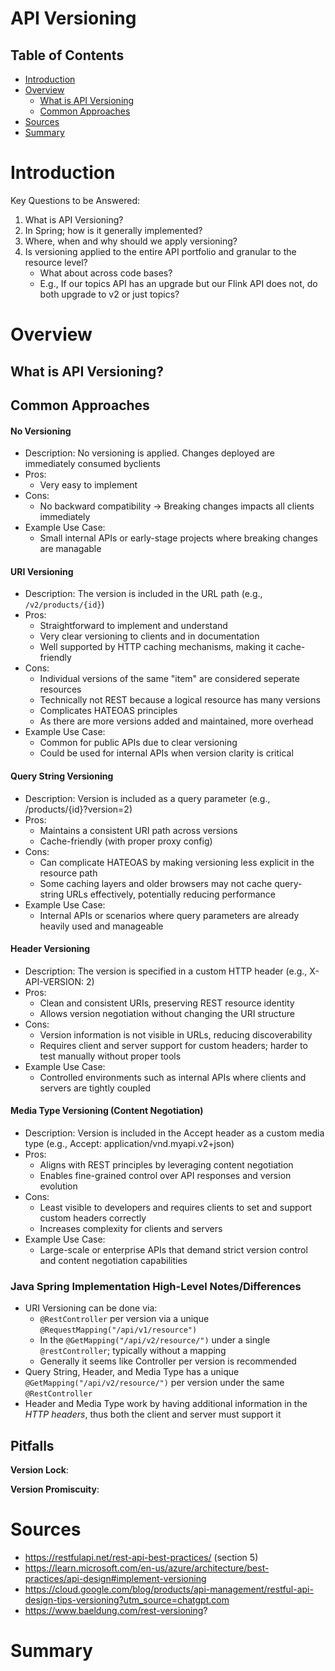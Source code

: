 API Versioning
===

## Table of Contents
- [Introduction](#introduction)
- [Overview](#overview)
    - [What is API Versioning](#what-is-api-versioning)
    - [Common Approaches](#common-approaches)
- [Sources](#sources)
- [Summary](#summary)

# Introduction

Key Questions to be Answered:
1. What is API Versioning?
2. In Spring; how is it generally implemented?
3. Where, when and why should we apply versioning?
4. Is versioning applied to the entire API portfolio and granular to the resource level?
    - What about across code bases?
    - E.g., If our topics API has an upgrade but our Flink API does not, do both upgrade to v2 or just topics?

# Overview
## What is API Versioning?

## Common Approaches
#### No Versioning
- Description: No versioning is applied. Changes deployed are immediately consumed byclients
- Pros:
    - Very easy to implement
- Cons:
    - No backward compatibility -> Breaking changes impacts all clients immediately
- Example Use Case:
    - Small internal APIs or early-stage projects where breaking changes are managable

#### URI Versioning
- Description: The version is included in the URL path (e.g., `/v2/products/{id}`)
- Pros:
    - Straightforward to implement and understand
    - Very clear versioning to clients and in documentation
    - Well supported by HTTP caching mechanisms, making it cache-friendly
- Cons:
    - Individual versions of the same "item" are considered seperate resources
    - Technically not REST because a logical resource has many versions
    - Complicates HATEOAS principles
    - As there are more versions added and maintained, more overhead
- Example Use Case:
    - Common for public APIs due to clear versioning
    - Could be used for internal APIs when version clarity is critical

#### Query String Versioning
- Description: Version is included as a query parameter (e.g., /products/{id}?version=2)
- Pros:
    - Maintains a consistent URI path across versions
    - Cache-friendly (with proper proxy config)
- Cons:
    - Can complicate HATEOAS by making versioning less explicit in the resource path
    - Some caching layers and older browsers may not cache query-string URLs effectively, potentially reducing performance
- Example Use Case:
    - Internal APIs or scenarios where query parameters are already heavily used and manageable

#### Header Versioning
- Description: The version is specified in a custom HTTP header (e.g., X-API-VERSION: 2)
- Pros:
    - Clean and consistent URIs, preserving REST resource identity
    - Allows version negotiation without changing the URI structure
- Cons:
    - Version information is not visible in URLs, reducing discoverability
    - Requires client and server support for custom headers; harder to test manually without proper tools
- Example Use Case:
    - Controlled environments such as internal APIs where clients and servers are tightly coupled

#### Media Type Versioning (Content Negotiation)
- Description: Version is included in the Accept header as a custom media type (e.g., Accept: application/vnd.myapi.v2+json)
- Pros:
    - Aligns with REST principles by leveraging content negotiation
    - Enables fine-grained control over API responses and version evolution
- Cons:
    - Least visible to developers and requires clients to set and support custom headers correctly
    - Increases complexity for clients and servers
- Example Use Case:
    - Large-scale or enterprise APIs that demand strict version control and content negotiation capabilities

### Java Spring Implementation High-Level Notes/Differences
- URI Versioning can be done via:
    - `@RestController` per version via a unique `@RequestMapping("/api/v1/resource")`
    - In the `@GetMapping("/api/v2/resource/")` under a single `@restController`; typically without a mapping
    - Generally it seems like Controller per version is recommended
- Query String, Header, and Media Type has a unique `@GetMapping("/api/v2/resource/")` per version under the same `@RestController`
- Header and Media Type work by having additional information in the *HTTP headers*, thus both the client and server must support it

## Pitfalls
**Version Lock**:

**Version Promiscuity**:

# Sources
- https://restfulapi.net/rest-api-best-practices/ (section 5)
- https://learn.microsoft.com/en-us/azure/architecture/best-practices/api-design#implement-versioning
- https://cloud.google.com/blog/products/api-management/restful-api-design-tips-versioning?utm_source=chatgpt.com
- https://www.baeldung.com/rest-versioning?
# Summary